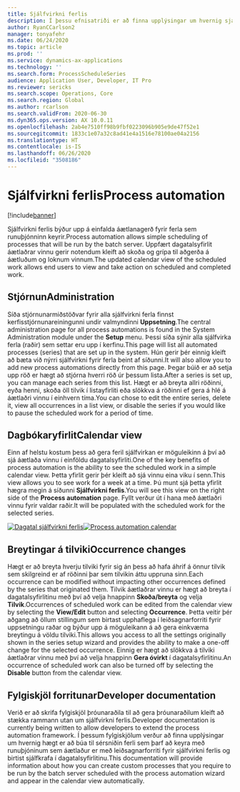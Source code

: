```yaml
---
title: Sjálfvirkni ferlis
description: Í þessu efnisatriði er að finna upplýsingar um hvernig sjálfvirkni ferlis býður upp á einfalda áætlanagerð fyrir ferla sem runuþjónninn keyrir.
author: RyanCCarlson2
manager: tonyafehr
ms.date: 06/24/2020
ms.topic: article
ms.prod: ''
ms.service: dynamics-ax-applications
ms.technology: ''
ms.search.form: ProcessScheduleSeries
audience: Application User, Developer, IT Pro
ms.reviewer: sericks
ms.search.scope: Operations, Core
ms.search.region: Global
ms.author: rcarlson
ms.search.validFrom: 2020-06-30
ms.dyn365.ops.version: AX 10.0.11
ms.openlocfilehash: 2ab4e7510ff98b9fbf0223096b905e9de47f52e1
ms.sourcegitcommit: 1833c1e07a32c8ad41e4a1516e78100ae04a2156
ms.translationtype: HT
ms.contentlocale: is-IS
ms.lasthandoff: 06/26/2020
ms.locfileid: "3508186"
---
```

# <a name="process-automation"></a><span data-ttu-id="95189-103">Sjálfvirkni ferlis</span><span class="sxs-lookup"><span data-stu-id="95189-103">Process automation</span></span>

[!include[banner](../includes/banner.md)]

<span data-ttu-id="95189-104">Sjálfvirkni ferlis býður upp á einfalda áætlanagerð fyrir ferla sem runuþjónninn keyrir.</span><span class="sxs-lookup"><span data-stu-id="95189-104">Process automation allows simple scheduling of processes that will be run by the batch server.</span></span> <span data-ttu-id="95189-105">Uppfært dagatalsyfirlit áætlaðrar vinnu gerir notendum kleift að skoða og grípa til aðgerða á áætluðum og loknum vinnum.</span><span class="sxs-lookup"><span data-stu-id="95189-105">The updated calendar view of the scheduled work allows end users to view and take action on scheduled and completed work.</span></span>

## <a name="administration"></a><span data-ttu-id="95189-106">Stjórnun</span><span class="sxs-lookup"><span data-stu-id="95189-106">Administration</span></span>

<span data-ttu-id="95189-107">Síða stjórnunarmiðstöðvar fyrir alla sjálfvirkni ferla finnst kerfisstjórnunareiningunni undir valmyndinni **Uppsetning**.</span><span class="sxs-lookup"><span data-stu-id="95189-107">The central administration page for all process automations is found in the System Administration module under the **Setup** menu.</span></span> <span data-ttu-id="95189-108">Þessi síða sýnir alla sjálfvirka ferla (raðir) sem settar eru upp í kerfinu.</span><span class="sxs-lookup"><span data-stu-id="95189-108">This page will list all automated processes (series) that are set up in the system.</span></span> <span data-ttu-id="95189-109">Hún gerir þér einnig kleift að bæta við nýrri sjálfvirkni fyrir ferla beint af síðunni.</span><span class="sxs-lookup"><span data-stu-id="95189-109">It will also allow you to add new process automations directly from this page.</span></span> <span data-ttu-id="95189-110">Þegar búið er að setja upp röð er hægt að stjórna hverri röð úr þessum lista.</span><span class="sxs-lookup"><span data-stu-id="95189-110">After a series is set up, you can manage each series from this list.</span></span> <span data-ttu-id="95189-111">Hægt er að breyta allri röðinni, eyða henni, skoða öll tilvik í listayfirliti eða slökkva á röðinni ef gera á hlé á áætlaðri vinnu í einhvern tíma.</span><span class="sxs-lookup"><span data-stu-id="95189-111">You can chose to edit the entire series, delete it, view all occurrences in a list view, or disable the series if you would like to pause the scheduled work for a period of time.</span></span> 

## <a name="calendar-view"></a><span data-ttu-id="95189-112">Dagbókaryfirlit</span><span class="sxs-lookup"><span data-stu-id="95189-112">Calendar view</span></span> 
<span data-ttu-id="95189-113">Einn af helstu kostum þess að gera feril sjálfvirkan er möguleikinn á því að sjá áætlaða vinnu í einföldu dagatalsyfirliti.</span><span class="sxs-lookup"><span data-stu-id="95189-113">One of the key benefits of process automation is the ability to see the scheduled work in a simple calendar view.</span></span>  <span data-ttu-id="95189-114">Þetta yfirlit gerir þér kleift að sjá vinnu eina viku í senn.</span><span class="sxs-lookup"><span data-stu-id="95189-114">This view allows you to see work for a week at a time.</span></span> <span data-ttu-id="95189-115">Þú munt sjá þetta yfirlit hægra megin á síðunni **Sjálfvirkni ferlis**.</span><span class="sxs-lookup"><span data-stu-id="95189-115">You will see this view on the right side of the **Process automation** page.</span></span> <span data-ttu-id="95189-116">Fyllt verður út í hana með áætlaðri vinnu fyrir valdar raðir.</span><span class="sxs-lookup"><span data-stu-id="95189-116">It will be populated with the scheduled work for the selected series.</span></span> 

<span data-ttu-id="95189-117">[![Dagatal sjálfvirkni ferlis](./media/CalendarView2.png)](./media/CalendarView2.png)</span><span class="sxs-lookup"><span data-stu-id="95189-117">[![Process automation calendar](./media/CalendarView2.png)](./media/CalendarView2.png)</span></span>

## <a name="occurrence-changes"></a><span data-ttu-id="95189-118">Breytingar á tilviki</span><span class="sxs-lookup"><span data-stu-id="95189-118">Occurrence changes</span></span>
<span data-ttu-id="95189-119">Hægt er að breyta hverju tilviki fyrir sig án þess að hafa áhrif á önnur tilvik sem skilgreind er af röðinni þar sem tilvikin áttu uppruna sinn.</span><span class="sxs-lookup"><span data-stu-id="95189-119">Each occurrence can be modified without impacting other occurrences defined by the series that originated them.</span></span> <span data-ttu-id="95189-120">Tilvik áætlaðrar vinnu er hægt að breyta í dagatalsyfirlitinu með því að velja hnappinn **Skoða/breyta** og velja **Tilvik**.</span><span class="sxs-lookup"><span data-stu-id="95189-120">Occurrences of scheduled work can be edited from the calendar view by selecting the **View/Edit** button and selecting **Occurrence**.</span></span> <span data-ttu-id="95189-121">Þetta veitir þér aðgang að öllum stillingum sem birtast upphaflega í leiðsagnarforriti fyrir uppsetningu raðar og býður upp á möguleikann á að gera einkvæma breytingu á völdu tilviki.</span><span class="sxs-lookup"><span data-stu-id="95189-121">This allows you access to all the settings originally shown in the series setup wizard and provides the ability to make a one-off change for the selected occurrence.</span></span> <span data-ttu-id="95189-122">Einnig er hægt að slökkva á tilviki áætlaðrar vinnu með því að velja hnappinn **Gera óvirkt** í dagatalsyfirlitinu.</span><span class="sxs-lookup"><span data-stu-id="95189-122">An occurrence of scheduled work can also be turned off by selecting the **Disable** button from the calendar view.</span></span> 

## <a name="developer-documentation"></a><span data-ttu-id="95189-123">Fylgiskjöl forritunar</span><span class="sxs-lookup"><span data-stu-id="95189-123">Developer documentation</span></span> 
<span data-ttu-id="95189-124">Verið er að skrifa fylgiskjöl þróunaraðila til að gera þróunaraðilum kleift að stækka rammann utan um sjálfvirkni ferlis.</span><span class="sxs-lookup"><span data-stu-id="95189-124">Developer documentation is currently being written to allow developers to extend the process automation framework.</span></span> <span data-ttu-id="95189-125">Í þessum fylgiskjölum verður að finna upplýsingar um hvernig hægt er að búa til sérsniðin ferli sem þarf að keyra með runuþjóninum sem áætlaður er með leiðsagnarforriti fyrir sjálfvirkni ferlis og birtist sjálfkrafa í dagatalsyfirlitinu.</span><span class="sxs-lookup"><span data-stu-id="95189-125">This documentation will provide information about how you can create custom processes that you require to be run by the batch server scheduled with the process automation wizard and appear in the calendar view automatically.</span></span>
